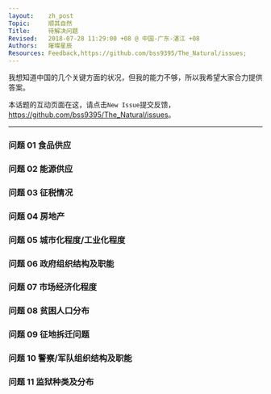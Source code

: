 ```yaml
---
layout:    zh_post
Topic:     顺其自然
Title:     待解决问题
Revised:   2018-07-28 11:29:00 +08 @ 中国-广东-湛江 +08
Authors:   璀璨星辰
Resources: Feedback,https://github.com/bss9395/The_Natural/issues;
---
```


我想知道中国的几个关键方面的状况，但我的能力不够，所以我希望大家合力提供答案。

本话题的互动页面在这，请点击`New Issue`提交反馈，<https://github.com/bss9395/The_Natural/issues>。

--------------------------------------------------------------------------------

### 问题 01 食品供应

### 问题 02 能源供应

### 问题 03 征税情况

### 问题 04 房地产

### 问题 05 城市化程度/工业化程度

### 问题 06 政府组织结构及职能

### 问题 07 市场经济化程度

### 问题 08 贫困人口分布

### 问题 09 征地拆迁问题

### 问题 10 警察/军队组织结构及职能

### 问题 11 监狱种类及分布
